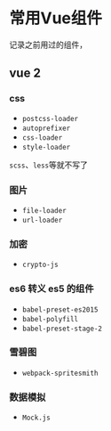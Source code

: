 # 常用Vue组件

记录之前用过的组件，
## vue 2

### css
 * `postcss-loader`
 * `autoprefixer`
 * `css-loader`
 * `style-loader`

`scss`、`less`等就不写了

### 图片
 * `file-loader`
 * `url-loader`

### 加密
 * `crypto-js`

### es6 转义 es5 的组件
 * `babel-preset-es2015`
 * `babel-polyfill`
 * `babel-preset-stage-2`

### 雪碧图
 * `webpack-spritesmith`

### 数据模拟
 * `Mock.js`